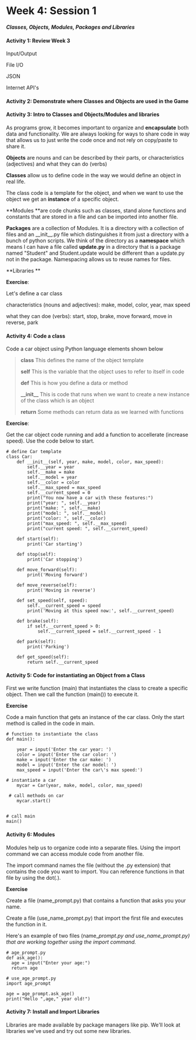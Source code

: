 # Week 4: Session 1

_**Classes, Objects, Modules, Packages and Libraries**_

#### Activity 1: Review Week 3

Input/Output

File I/O

JSON

Internet API's

#### Activity 2: Demonstrate where Classes and Objects are used in the Game

#### Activity 3: Intro to Classes and Objects/Modules and libraries

As programs grow, it becomes important to organize and **encapsulate** both data and functionality.  We are always looking for ways to share code in way that allows us to just write the code once and not rely on copy/paste to share it.

**Objects** are nouns and can be described by their parts, or characteristics \(adjectives\) and what they can do \(verbs\)

**Classes** allow us to define code in the way we would define an object in real life.

The class code is a template for the object, and when we want to use the object we get an **instance** of a specific object.

**Modules **are code chunks such as classes, stand alone functions and constants that are stored in a file and can be imported into another file.

**Packages** are a collection of Modules.  It is a directory with a collection of files and an \_\_init\_\_.py file which distinguishes it from just a directory with a bunch of python scripts.  We think of the directory as a **namespace** which means I can have a file called **update.py** in a directory that is a package named "Student" and Student.update would be different than a update.py not in the package.  Namespacing allows us to reuse names for files.

**Libraries **

**Exercise**:

Let's define a car class

characteristics \(nouns and adjectives\): make, model, color, year, max speed

what they can doe \(verbs\): start, stop, brake, move forward, move in reverse, park

#### Activity 4: Code a class

Code a car object using Python language elements shown below

> **class**     This defines the name of the object template
>
> **self**        This is the variable that the object uses to refer to itself in code
>
> **def**        This is how you define a data or method
>
> **\_\_init\_\_**  This is code that runs when we want to create a new instance of the class which is an object
>
> **return**    Some methods can return data as we learned with functions

**Exercise**:

Get the car object code running and add a function to accellerate \(increase speed\). Use the code below to start.

```
# define Car template
class Car:
    def __init__(self, year, make, model, color, max_speed):
        self.__year = year
        self.__make = make
        self.__model = year
        self.__color = color
        self.__max_speed = max_speed
        self.__current_speed = 0
        print("You now have a car with these features:")
        print("year: ", self.__year)
        print("make: ", self.__make)
        print("model: ", self.__model)
        print("color: ", self.__color)
        print("max_speed: ", self.__max_speed)
        print("current speed: ", self.__current_speed)

    def start(self):
        print('Car starting')

    def stop(self):
        print('Car stopping')

    def move_forward(self):
        print('Moving forward')

    def move_reverse(self):
        print('Moving in reverse')

    def set_speed(self, speed):
        self.__current_speed = speed
        print('Moving at this speed now:', self.__current_speed)

    def brake(self):
        if self.__current_speed > 0:
            self.__current_speed = self.__current_speed - 1

    def park(self):
        print('Parking')

    def get_speed(self):
        return self.__current_speed
```

#### Activity 5: Code for instantiating an Object from a Class

First we write function \(main\) that instantiates the class to create a specific object.  Then we call the function \(main\(\)\) to execute it.

**Exercise**

Code a main function that gets an instance of the car class.  Only the start method is called in the code in main.

```
# function to instantiate the class
def main():

    year = input('Enter the car year: ')
    color = input('Enter the car color: ')
    make = input('Enter the car make: ')
    model = input('Enter the car model: ')
    max_speed = input('Enter the car\'s max speed:')

# instantiate a car
    mycar = Car(year, make, model, color, max_speed)

 # call methods on car
    mycar.start()


# call main
main()
```

#### Activity 6: Modules

Modules help us to organize code into a separate files. Using the import command we can access module code from another file.

The import command names the file \(without the .py extension\) that contains the code you want to import.  You can reference functions in that file by using the dot\(.\).

**Exercise**

Create a file \(name\_prompt.py\) that contains a function that asks you your name.

Create a file \(use\_name\_prompt.py\) that import the first file and executes the function in it.

Here's an example of two files \(name\__prompt.py and use\_name\_prompt.py\) that are working together using the import command._

```
# age_prompt.py
def ask_age():
  age = input("Enter your age:")
  return age
```

```
# use_age_prompt.py
import age_prompt

age = age_prompt.ask_age()
print("Hello ",age," year old!")
```

#### Activity 7: Install and Import Libraries

Libraries are made available by package managers like pip.  We'll look at libraries we've used and try out some new libraries.

